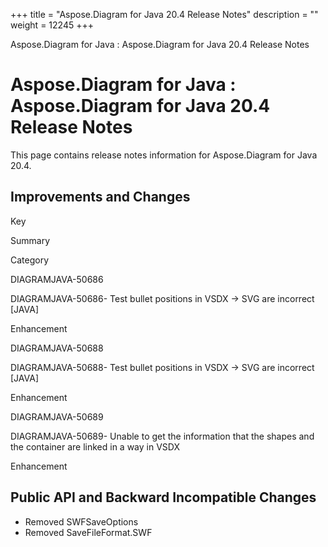 +++
title = "Aspose.Diagram for Java 20.4 Release Notes" 
description = "" 
weight = 12245 
+++

Aspose.Diagram for Java : Aspose.Diagram for Java 20.4 Release Notes  

# Aspose.Diagram for Java : Aspose.Diagram for Java 20.4 Release Notes


This page contains release notes information for Aspose.Diagram for Java 20.4.

## Improvements and Changes

Key

Summary

Category

DIAGRAMJAVA-50686

DIAGRAMJAVA-50686- Test bullet positions in VSDX -> SVG are incorrect \[JAVA\]

Enhancement

DIAGRAMJAVA-50688

DIAGRAMJAVA-50688- Test bullet positions in VSDX -> SVG are incorrect \[JAVA\]

Enhancement

DIAGRAMJAVA-50689

DIAGRAMJAVA-50689- Unable to get the information that the shapes and the container are linked in a way in VSDX

Enhancement

## Public API and Backward Incompatible Changes

*   Removed SWFSaveOptions
*   Removed SaveFileFormat.SWF

